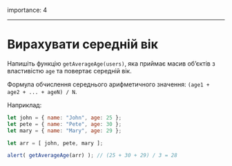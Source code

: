 importance: 4

---

# Вирахувати середній вік

Напишіть функцію `getAverageAge(users)`, яка приймає масив об’єктів з властивістю `age` та повертає середній вік.

Формула обчислення середнього арифметичного значення: `(age1 + age2 + ... + ageN) / N`.

Наприклад:

```js no-beautify
let john = { name: "John", age: 25 };
let pete = { name: "Pete", age: 30 };
let mary = { name: "Mary", age: 29 };

let arr = [ john, pete, mary ];

alert( getAverageAge(arr) ); // (25 + 30 + 29) / 3 = 28
```
